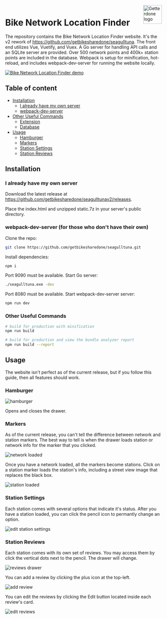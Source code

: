 <a href="https://aimeos.org/">
    <img src="https://avatars1.githubusercontent.com/u/31987199?v=4&s=200" alt="Getterdone logo" title="Getterdone" align="right" height="60" />
</a>

Bike Network Location Finder
======================

The repository contains the Bike Network Location Finder website. It's the v2 rework of https://github.com/getbikesharedone/seagulltuna. The front end utilizes Vue, Vuetify, and Vuex. A Go server for handling API calls and an SQLite server are provided. Over 500 network points and 400k+ station points are included in the database. Webpack is setup for minification, hot-reload, and includes webpack-dev-server for running the website locally.

[![Bike Network Location Finder demo](https://i.imgur.com/zvSk9PM.png)](https://seagulltunav2.neuralspaz.com/#//)

## Table of content

- [Installation](#installation)
    - [I already have my own server](#i-already-have-my-own-server)
    - [webpack-dev-server](#webpack-dev-server)
- [Other Useful Commands](#other-useful-commands)
    - [Extension](#extension)
    - [Database](#database)
- [Usage](#usage)
    - [Hamburger](#hamburger)
    - [Markers](#markers)
    - [Station Settings](#station-settings)
    - [Station Reviews](#station-reviews)

## Installation

### I already have my own server

Download the latest release at https://github.com/getbikesharedone/seagulltunav2/releases.

Place the index.html and unzipped static.7z in your server's public directory.


### webpack-dev-server (for those who don't have their own)

Clone the repo:
```bash
git clone https://github.com/getbikesharedone/seagulltuna.git
```

Install dependencies:
```bash
npm i
```

Port 9090 must be available. Start Go server:
```bash
./seagulltuna.exe -dev
```

Port 8080 must be available. Start webpack-dev-server server:
```bash
npm run dev
```

### Other Useful Commands

```bash
# build for production with minification
npm run build
```

```bash
# build for production and view the bundle analyzer report
npm run build --report
```

## Usage

The website isn't perfect as of the current release, but if you follow this guide, then all features should work.

### Hamburger

![hamburger](https://i.imgur.com/YQsbnTk.png)

Opens and closes the drawer.

### Markers

As of the current release, you can't tell the difference between network and station markers. The best way to tell is when the drawer loads station or network info for the marker that you clicked.

![network loaded](https://i.imgur.com/y5HFQhP.png)

Once you have a network loaded, all the markers become stations. Click on a station marker loads the station's info, including a street view image that replaces the black box.

![station loaded](https://i.imgur.com/xkaErjv.png)

### Station Settings

Each station comes with several options that indicate it's status. After you have a station loaded, you can click the pencil icon to permantly change an option.

![edit station settings](https://i.imgur.com/denxjVl.png)

### Station Reviews

Each station comes with its own set of reviews. You may access them by click the vertical dots next to the pencil. The drawer will change.

![reviews drawer](https://i.imgur.com/Cd3cVkp.png)

You can add a review by clicking the plus icon at the top-left.

![add review](https://i.imgur.com/VDVi1Yw.png)

You can edit the reviews by clicking the Edit button located inside each review's card.

![edit reviews](https://i.imgur.com/Ik0thJH.png)